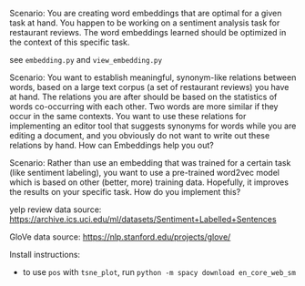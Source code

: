 Scenario: You are creating word embeddings that are optimal for a given task at hand. You happen to be working on a sentiment analysis task for restaurant reviews. The word embeddings learned should be optimized in the context of this specific task.

see `embedding.py` and `view_embedding.py`

Scenario: You want to establish meaningful, synonym-like relations between words, based on a large text corpus (a set of restaurant reviews) you have at hand. The relations you are after should be based on the statistics of words co-occurring with each other. Two words are more similar if they occur in the same contexts. You want to use these relations for implementing an editor tool that suggests synonyms for words while you are editing a document, and you obviously do not want to write out these relations by hand. How can Embeddings help you out?

Scenario: Rather than use an embedding that was trained for a certain task (like sentiment labeling), you want to use a pre-trained word2vec model which is based on other (better, more) training data. Hopefully, it improves the results on your specific task. How do you implement this?


yelp review data source:
https://archive.ics.uci.edu/ml/datasets/Sentiment+Labelled+Sentences

GloVe data source:
https://nlp.stanford.edu/projects/glove/

Install instructions:
- to use `pos` with `tsne_plot`, run `python -m spacy download en_core_web_sm`